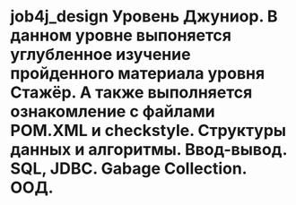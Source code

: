 # job4j_design Уровень Джуниор. В данном уровне выпоняется углубленное изучение пройденного материала уровня Стажёр. А также выполняется ознакомление с файлами POM.XML и checkstyle. Структуры данных и алгоритмы. Ввод-вывод. SQL, JDBC. Gabage Collection. ООД.
